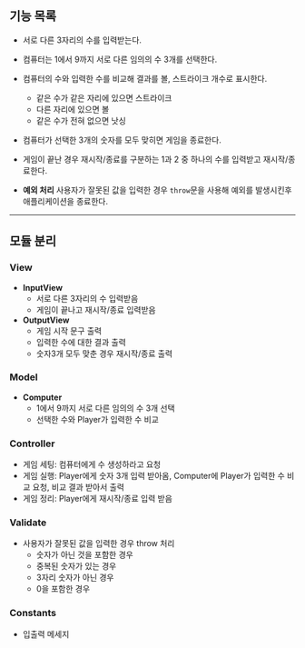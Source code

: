 ## 기능 목록

- 서로 다른 3자리의 수를 입력받는다.
- 컴퓨터는 1에서 9까지 서로 다른 임의의 수 3개를 선택한다.
- 컴퓨터의 수와 입력한 수를 비교해 결과를 볼, 스트라이크 개수로 표시한다.

  - 같은 수가 같은 자리에 있으면 스트라이크
  - 다른 자리에 있으면 볼
  - 같은 수가 전혀 없으면 낫싱

- 컴퓨터가 선택한 3개의 숫자를 모두 맞히면 게임을 종료한다.
- 게임이 끝난 경우 재시작/종료를 구분하는 1과 2 중 하나의 수를 입력받고 재시작/종료한다.
- **예외 처리** 사용자가 잘못된 값을 입력한 경우 `throw`문을 사용해 예외를 발생시킨후 애플리케이션을 종료한다.

---

## 모듈 분리

### View

- **InputView**
  - 서로 다른 3자리의 수 입력받음
  - 게임이 끝나고 재시작/종료 입력받음
- **OutputView**
  - 게임 시작 문구 출력
  - 입력한 수에 대한 결과 출력
  - 숫자3개 모두 맞춘 경우 재시작/종료 출력

### Model

- **Computer**
  - 1에서 9까지 서로 다른 임의의 수 3개 선택
  - 선택한 수와 Player가 입력한 수 비교

### Controller

- 게임 세팅: 컴퓨터에게 수 생성하라고 요청
- 게임 실행: Player에게 숫자 3개 입력 받아옴, Computer에 Player가 입력한 수 비교 요청, 비교 결과 받아서 출력
- 게임 정리: Player에게 재시작/종료 입력 받음

### Validate

- 사용자가 잘못된 값을 입력한 경우 throw 처리
  - 숫자가 아닌 것을 포함한 경우
  - 중복된 숫자가 있는 경우
  - 3자리 숫자가 아닌 경우
  - 0을 포함한 경우

### Constants

- 입출력 메세지
